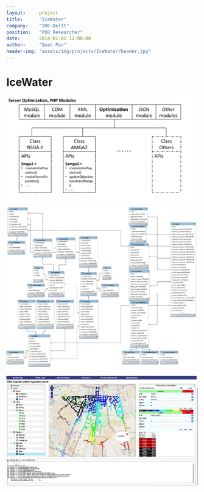 ```yaml
---
layout:     project
title:      "IceWater"
company:    "IHE-Delft"
position:   "PhD Researcher"
date:       2014-01-01 12:00:00
author:     "Quan Pan"
header-img: "assets/img/projects/IceWater/header.jpg"
---
```


# [](#header-1)IceWater

![](/assets/img/projects/IceWater/PHPmodules.jpg)

![](/assets/img/projects/IceWater/database.jpg)

![](/assets/img/projects/IceWater/DSS.jpg)

